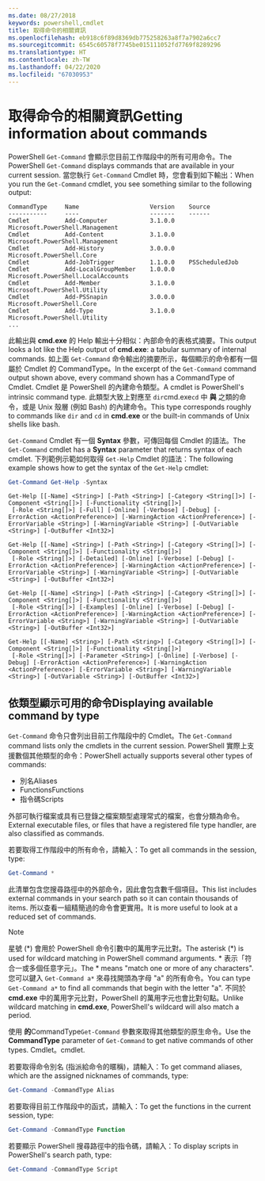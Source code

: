```yaml
---
ms.date: 08/27/2018
keywords: powershell,cmdlet
title: 取得命令的相關資訊
ms.openlocfilehash: eb918c6f89d8369db775258263a8f7a7902a6cc7
ms.sourcegitcommit: 6545c60578f7745be015111052fd7769f8289296
ms.translationtype: HT
ms.contentlocale: zh-TW
ms.lasthandoff: 04/22/2020
ms.locfileid: "67030953"
---
```

# <a name="getting-information-about-commands"></a><span data-ttu-id="1b1e2-103">取得命令的相關資訊</span><span class="sxs-lookup"><span data-stu-id="1b1e2-103">Getting information about commands</span></span>

<span data-ttu-id="1b1e2-104">PowerShell `Get-Command` 會顯示您目前工作階段中的所有可用命令。</span><span class="sxs-lookup"><span data-stu-id="1b1e2-104">The PowerShell `Get-Command` displays commands that are available in your current session.</span></span>
<span data-ttu-id="1b1e2-105">當您執行 `Get-Command` Cmdlet 時，您會看到如下輸出：</span><span class="sxs-lookup"><span data-stu-id="1b1e2-105">When you run the `Get-Command` cmdlet, you see something similar to the following output:</span></span>

```output
CommandType     Name                    Version    Source
-----------     ----                    -------    ------
Cmdlet          Add-Computer            3.1.0.0    Microsoft.PowerShell.Management
Cmdlet          Add-Content             3.1.0.0    Microsoft.PowerShell.Management
Cmdlet          Add-History             3.0.0.0    Microsoft.PowerShell.Core
Cmdlet          Add-JobTrigger          1.1.0.0    PSScheduledJob
Cmdlet          Add-LocalGroupMember    1.0.0.0    Microsoft.PowerShell.LocalAccounts
Cmdlet          Add-Member              3.1.0.0    Microsoft.PowerShell.Utility
Cmdlet          Add-PSSnapin            3.0.0.0    Microsoft.PowerShell.Core
Cmdlet          Add-Type                3.1.0.0    Microsoft.PowerShell.Utility
...
```

<span data-ttu-id="1b1e2-106">此輸出與 **cmd.exe** 的 Help 輸出十分相似：內部命令的表格式摘要。</span><span class="sxs-lookup"><span data-stu-id="1b1e2-106">This output looks a lot like the Help output of **cmd.exe**: a tabular summary of internal commands.</span></span> <span data-ttu-id="1b1e2-107">如上面 `Get-Command` 命令輸出的摘要所示，每個顯示的命令都有一個屬於 Cmdlet 的 CommandType。</span><span class="sxs-lookup"><span data-stu-id="1b1e2-107">In the excerpt of the `Get-Command` command output shown above, every command shown has a CommandType of Cmdlet.</span></span> <span data-ttu-id="1b1e2-108">Cmdlet 是 PowerShell 的內建命令類型。</span><span class="sxs-lookup"><span data-stu-id="1b1e2-108">A cmdlet is PowerShell's intrinsic command type.</span></span> <span data-ttu-id="1b1e2-109">此類型大致上對應至 `dir`cmd.exe`cd` 中 **與** 之類的命令，或是 Unix 殼層 (例如 Bash) 的內建命令。</span><span class="sxs-lookup"><span data-stu-id="1b1e2-109">This type corresponds roughly to commands like `dir` and `cd` in **cmd.exe** or the built-in commands of Unix shells like bash.</span></span>

<span data-ttu-id="1b1e2-110">`Get-Command` Cmdlet 有一個 **Syntax** 參數，可傳回每個 Cmdlet 的語法。</span><span class="sxs-lookup"><span data-stu-id="1b1e2-110">The `Get-Command` cmdlet has a **Syntax** parameter that returns syntax of each cmdlet.</span></span> <span data-ttu-id="1b1e2-111">下列範例示範如何取得 `Get-Help` Cmdlet 的語法：</span><span class="sxs-lookup"><span data-stu-id="1b1e2-111">The following example shows how to get the syntax of the `Get-Help` cmdlet:</span></span>

```powershell
Get-Command Get-Help -Syntax
```

```output
Get-Help [[-Name] <String>] [-Path <String>] [-Category <String[]>] [-Component <String[]>] [-Functionality <String[]>]
 [-Role <String[]>] [-Full] [-Online] [-Verbose] [-Debug] [-ErrorAction <ActionPreference>] [-WarningAction <ActionPreference>] [-ErrorVariable <String>] [-WarningVariable <String>] [-OutVariable <String>] [-OutBuffer <Int32>]

Get-Help [[-Name] <String>] [-Path <String>] [-Category <String[]>] [-Component <String[]>] [-Functionality <String[]>]
 [-Role <String[]>] [-Detailed] [-Online] [-Verbose] [-Debug] [-ErrorAction <ActionPreference>] [-WarningAction <ActionPreference>] [-ErrorVariable <String>] [-WarningVariable <String>] [-OutVariable <String>] [-OutBuffer <Int32>]

Get-Help [[-Name] <String>] [-Path <String>] [-Category <String[]>] [-Component <String[]>] [-Functionality <String[]>]
 [-Role <String[]>] [-Examples] [-Online] [-Verbose] [-Debug] [-ErrorAction <ActionPreference>] [-WarningAction <ActionPreference>] [-ErrorVariable <String>] [-WarningVariable <String>] [-OutVariable <String>] [-OutBuffer <Int32>]

Get-Help [[-Name] <String>] [-Path <String>] [-Category <String[]>] [-Component <String[]>] [-Functionality <String[]>]
 [-Role <String[]>] [-Parameter <String>] [-Online] [-Verbose] [-Debug] [-ErrorAction <ActionPreference>] [-WarningAction <ActionPreference>] [-ErrorVariable <String>] [-WarningVariable <String>] [-OutVariable <String>] [-OutBuffer <Int32>]
```

## <a name="displaying-available-command-by-type"></a><span data-ttu-id="1b1e2-112">依類型顯示可用的命令</span><span class="sxs-lookup"><span data-stu-id="1b1e2-112">Displaying available command by type</span></span>

<span data-ttu-id="1b1e2-113">`Get-Command` 命令只會列出目前工作階段中的 Cmdlet。</span><span class="sxs-lookup"><span data-stu-id="1b1e2-113">The `Get-Command` command lists only the cmdlets in the current session.</span></span> <span data-ttu-id="1b1e2-114">PowerShell 實際上支援數個其他類型的命令：</span><span class="sxs-lookup"><span data-stu-id="1b1e2-114">PowerShell actually supports several other types of commands:</span></span>

- <span data-ttu-id="1b1e2-115">別名</span><span class="sxs-lookup"><span data-stu-id="1b1e2-115">Aliases</span></span>
- <span data-ttu-id="1b1e2-116">Functions</span><span class="sxs-lookup"><span data-stu-id="1b1e2-116">Functions</span></span>
- <span data-ttu-id="1b1e2-117">指令碼</span><span class="sxs-lookup"><span data-stu-id="1b1e2-117">Scripts</span></span>

<span data-ttu-id="1b1e2-118">外部可執行檔案或具有已登錄之檔案類型處理常式的檔案，也會分類為命令。</span><span class="sxs-lookup"><span data-stu-id="1b1e2-118">External executable files, or files that have a registered file type handler, are also classified as commands.</span></span>

<span data-ttu-id="1b1e2-119">若要取得工作階段中的所有命令，請輸入：</span><span class="sxs-lookup"><span data-stu-id="1b1e2-119">To get all commands in the session, type:</span></span>

```powershell
Get-Command *
```

<span data-ttu-id="1b1e2-120">此清單包含您搜尋路徑中的外部命令，因此會包含數千個項目。</span><span class="sxs-lookup"><span data-stu-id="1b1e2-120">This list includes external commands in your search path so it can contain thousands of items.</span></span>
<span data-ttu-id="1b1e2-121">所以查看一組精簡過的命令會更實用。</span><span class="sxs-lookup"><span data-stu-id="1b1e2-121">It is more useful to look at a reduced set of commands.</span></span>

> [!NOTE]
> <span data-ttu-id="1b1e2-122">星號 (\*) 會用於 PowerShell 命令引數中的萬用字元比對。</span><span class="sxs-lookup"><span data-stu-id="1b1e2-122">The asterisk (\*) is used for wildcard matching in PowerShell command arguments.</span></span> <span data-ttu-id="1b1e2-123">\* 表示「符合一或多個任意字元」。</span><span class="sxs-lookup"><span data-stu-id="1b1e2-123">The \* means "match one or more of any characters".</span></span> <span data-ttu-id="1b1e2-124">您可以鍵入 `Get-Command a*` 來尋找開頭為字母 "a" 的所有命令。</span><span class="sxs-lookup"><span data-stu-id="1b1e2-124">You can type `Get-Command a*` to find all commands that begin with the letter "a".</span></span> <span data-ttu-id="1b1e2-125">不同於 **cmd.exe** 中的萬用字元比對，PowerShell 的萬用字元也會比對句點。</span><span class="sxs-lookup"><span data-stu-id="1b1e2-125">Unlike wildcard matching in **cmd.exe**, PowerShell's wildcard will also match a period.</span></span>

<span data-ttu-id="1b1e2-126">使用 **的**CommandType`Get-Command` 參數來取得其他類型的原生命令。</span><span class="sxs-lookup"><span data-stu-id="1b1e2-126">Use the **CommandType** parameter of `Get-Command` to get native commands of other types.</span></span>
<span data-ttu-id="1b1e2-127">Cmdlet。</span><span class="sxs-lookup"><span data-stu-id="1b1e2-127">cmdlet.</span></span>

<span data-ttu-id="1b1e2-128">若要取得命令別名 (指派給命令的暱稱)，請輸入：</span><span class="sxs-lookup"><span data-stu-id="1b1e2-128">To get command aliases, which are the assigned nicknames of commands, type:</span></span>

```powershell
Get-Command -CommandType Alias
```

<span data-ttu-id="1b1e2-129">若要取得目前工作階段中的函式，請輸入：</span><span class="sxs-lookup"><span data-stu-id="1b1e2-129">To get the functions in the current session, type:</span></span>

```powershell
Get-Command -CommandType Function
```

<span data-ttu-id="1b1e2-130">若要顯示 PowerShell 搜尋路徑中的指令碼，請輸入：</span><span class="sxs-lookup"><span data-stu-id="1b1e2-130">To display scripts in PowerShell's search path, type:</span></span>

```powershell
Get-Command -CommandType Script
```
